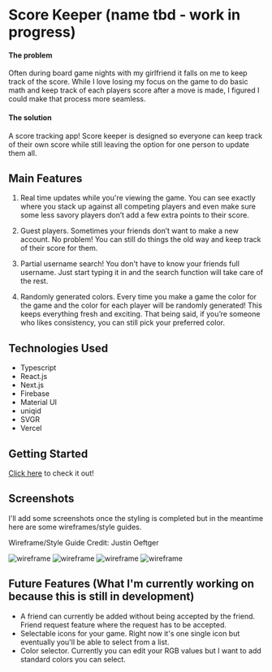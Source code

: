 # Score Keeper (name tbd - work in progress)

#### The problem
Often during board game nights with my girlfriend it falls on me to keep track of the score. While I love losing my focus on the game to do basic math and keep track of each players score after a move is made, I figured I could make that process more seamless.

#### The solution

A score tracking app! Score keeper is designed so everyone can keep track of their own score while still leaving the option for one person to update them all. 

## Main Features

1. Real time updates while you're viewing the game. You can see exactly where you stack up against all competing players and even make sure some less savory players don’t add a few extra points to their score. 

2. Guest players. Sometimes your friends don’t want to make a new account. No problem! You can still do things the old way and keep track of their score for them. 

3. Partial username search! You don't have to know your friends full username. Just start typing it in and the search function will take care of the rest.  

4. Randomly generated colors. Every time you make a game the color for the game and the color for each player will be randomly generated! This keeps everything fresh and exciting. That being said, if you’re someone who likes consistency, you can still pick your preferred color. 

## Technologies Used
* Typescript
* React.js
* Next.js
* Firebase
* Material UI
* uniqid
* SVGR
* Vercel

## Getting Started

[Click here](https://score-keeper-web.vercel.app/) to check it out! 

## Screenshots 

I'll add some screenshots once the styling is completed but in the meantime here are some wireframes/style guides.

Wireframe/Style Guide Credit: Justin Oeftger

<img src="https://i.imgur.com/4f2Ry3G.png" alt="wireframe"/>
<img src="https://i.imgur.com/0oqTu56.png" alt="wireframe"/>
<img src="https://i.imgur.com/WsBDghq.png" alt="wireframe"/>
<img src="https://i.imgur.com/lLRkHar.png" alt="wireframe"/>

## Future Features (What I'm currently working on because this is still in development)

* A friend can currently be added without being accepted by the friend. Friend request feature where the request has to be accepted. 
* Selectable icons for your game. Right now it's one single icon but eventually you'll be able to select from a list. 
* Color selector. Currently you can edit your RGB values but I want to add standard colors you can select. 
